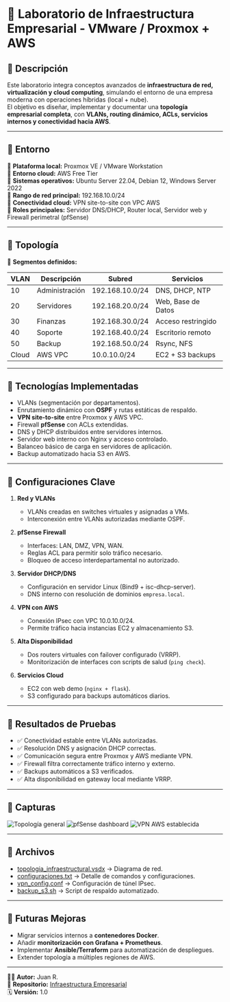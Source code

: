 # 🧩 Laboratorio de Infraestructura Empresarial - VMware / Proxmox + AWS

## 🔹 Descripción
Este laboratorio integra conceptos avanzados de **infraestructura de red, virtualización y cloud computing**, simulando el entorno de una empresa moderna con operaciones híbridas (local + nube).  
El objetivo es diseñar, implementar y documentar una **topología empresarial completa**, con **VLANs, routing dinámico, ACLs, servicios internos y conectividad hacia AWS**.

---

## 🔹 Entorno

📌 **Plataforma local:** Proxmox VE / VMware Workstation  
📌 **Entorno cloud:** AWS Free Tier  
📌 **Sistemas operativos:** Ubuntu Server 22.04, Debian 12, Windows Server 2022  
📌 **Rango de red principal:** 192.168.10.0/24  
📌 **Conectividad cloud:** VPN site-to-site con VPC AWS  
📌 **Roles principales:** Servidor DNS/DHCP, Router local, Servidor web y Firewall perimetral (pfSense)

---

## 🔹 Topología

📌 **Segmentos definidos:**

| VLAN | Descripción | Subred | Servicios |
|------|--------------|--------|------------|
| 10 | Administración | 192.168.10.0/24 | DNS, DHCP, NTP |
| 20 | Servidores | 192.168.20.0/24 | Web, Base de Datos |
| 30 | Finanzas | 192.168.30.0/24 | Acceso restringido |
| 40 | Soporte | 192.168.40.0/24 | Escritorio remoto |
| 50 | Backup | 192.168.50.0/24 | Rsync, NFS |
| Cloud | AWS VPC | 10.0.10.0/24 | EC2 + S3 backups |

---

## 🔹 Tecnologías Implementadas
- VLANs (segmentación por departamentos).  
- Enrutamiento dinámico con **OSPF** y rutas estáticas de respaldo.  
- **VPN site-to-site** entre Proxmox y AWS VPC.  
- Firewall **pfSense** con ACLs extendidas.  
- DNS y DHCP distribuidos entre servidores internos.  
- Servidor web interno con Nginx y acceso controlado.  
- Balanceo básico de carga en servidores de aplicación.  
- Backup automatizado hacia S3 en AWS.  

---

## 🔹 Configuraciones Clave

1. **Red y VLANs**
   - VLANs creadas en switches virtuales y asignadas a VMs.
   - Interconexión entre VLANs autorizadas mediante OSPF.

2. **pfSense Firewall**
   - Interfaces: LAN, DMZ, VPN, WAN.
   - Reglas ACL para permitir solo tráfico necesario.
   - Bloqueo de acceso interdepartamental no autorizado.

3. **Servidor DHCP/DNS**
   - Configuración en servidor Linux (Bind9 + isc-dhcp-server).
   - DNS interno con resolución de dominios `empresa.local`.

4. **VPN con AWS**
   - Conexión IPsec con VPC 10.0.10.0/24.
   - Permite tráfico hacia instancias EC2 y almacenamiento S3.

5. **Alta Disponibilidad**
   - Dos routers virtuales con failover configurado (VRRP).  
   - Monitorización de interfaces con scripts de salud (`ping check`).  

6. **Servicios Cloud**
   - EC2 con web demo (`nginx + flask`).  
   - S3 configurado para backups automáticos diarios.  

---

## 🔹 Resultados de Pruebas
- ✅ Conectividad estable entre VLANs autorizadas.  
- ✅ Resolución DNS y asignación DHCP correctas.  
- ✅ Comunicación segura entre Proxmox y AWS mediante VPN.  
- ✅ Firewall filtra correctamente tráfico interno y externo.  
- ✅ Backups automáticos a S3 verificados.  
- ✅ Alta disponibilidad en gateway local mediante VRRP.  

---

## 🔹 Capturas
![Topología general](screenshots/topologia_infra.png)
![pfSense dashboard](screenshots/pfsense_dashboard.png)
![VPN AWS establecida](screenshots/vpn_status.png)

---

## 🔹 Archivos
- [topologia_infraestructural.vsdx](topologia_infraestructural.vsdx) → Diagrama de red.  
- [configuraciones.txt](configuraciones.txt) → Detalle de comandos y configuraciones.  
- [vpn_config.conf](vpn_config.conf) → Configuración de túnel IPsec.  
- [backup_s3.sh](backup_s3.sh) → Script de respaldo automatizado.  

---

## 🔹 Futuras Mejoras
- Migrar servicios internos a **contenedores Docker**.  
- Añadir **monitorización con Grafana + Prometheus**.  
- Implementar **Ansible/Terraform** para automatización de despliegues.  
- Extender topología a múltiples regiones de AWS.  

---

👨‍💻 **Autor:** Juan R.  
📘 **Repositorio:** [Infraestructura Empresarial](Infraestructura-Empresarial/README.md)  
🗓️ **Versión:** 1.0  
